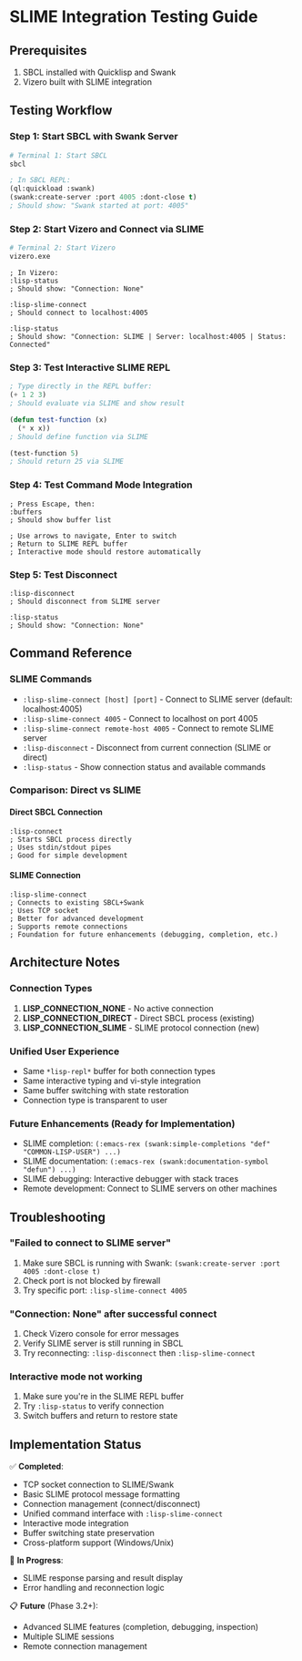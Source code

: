 # SLIME Integration Testing Guide

## Prerequisites
1. SBCL installed with Quicklisp and Swank
2. Vizero built with SLIME integration

## Testing Workflow

### Step 1: Start SBCL with Swank Server
```bash
# Terminal 1: Start SBCL
sbcl
```

```lisp
; In SBCL REPL:
(ql:quickload :swank)
(swank:create-server :port 4005 :dont-close t)
; Should show: "Swank started at port: 4005"
```

### Step 2: Start Vizero and Connect via SLIME
```bash
# Terminal 2: Start Vizero
vizero.exe
```

```
; In Vizero:
:lisp-status
; Should show: "Connection: None"

:lisp-slime-connect
; Should connect to localhost:4005

:lisp-status
; Should show: "Connection: SLIME | Server: localhost:4005 | Status: Connected"
```

### Step 3: Test Interactive SLIME REPL
```lisp
; Type directly in the REPL buffer:
(+ 1 2 3)
; Should evaluate via SLIME and show result

(defun test-function (x)
  (* x x))
; Should define function via SLIME

(test-function 5)
; Should return 25 via SLIME
```

### Step 4: Test Command Mode Integration
```
; Press Escape, then:
:buffers
; Should show buffer list

; Use arrows to navigate, Enter to switch
; Return to SLIME REPL buffer
; Interactive mode should restore automatically
```

### Step 5: Test Disconnect
```
:lisp-disconnect
; Should disconnect from SLIME server

:lisp-status
; Should show: "Connection: None"
```

## Command Reference

### SLIME Commands
- `:lisp-slime-connect [host] [port]` - Connect to SLIME server (default: localhost:4005)
- `:lisp-slime-connect 4005` - Connect to localhost on port 4005
- `:lisp-slime-connect remote-host 4005` - Connect to remote SLIME server
- `:lisp-disconnect` - Disconnect from current connection (SLIME or direct)
- `:lisp-status` - Show connection status and available commands

### Comparison: Direct vs SLIME

#### Direct SBCL Connection
```
:lisp-connect
; Starts SBCL process directly
; Uses stdin/stdout pipes
; Good for simple development
```

#### SLIME Connection
```
:lisp-slime-connect
; Connects to existing SBCL+Swank
; Uses TCP socket
; Better for advanced development
; Supports remote connections
; Foundation for future enhancements (debugging, completion, etc.)
```

## Architecture Notes

### Connection Types
1. **LISP_CONNECTION_NONE** - No active connection
2. **LISP_CONNECTION_DIRECT** - Direct SBCL process (existing)
3. **LISP_CONNECTION_SLIME** - SLIME protocol connection (new)

### Unified User Experience
- Same `*lisp-repl*` buffer for both connection types
- Same interactive typing and vi-style integration
- Same buffer switching with state restoration
- Connection type is transparent to user

### Future Enhancements (Ready for Implementation)
- SLIME completion: `(:emacs-rex (swank:simple-completions "def" "COMMON-LISP-USER") ...)`
- SLIME documentation: `(:emacs-rex (swank:documentation-symbol "defun") ...)`
- SLIME debugging: Interactive debugger with stack traces
- Remote development: Connect to SLIME servers on other machines

## Troubleshooting

### "Failed to connect to SLIME server"
1. Make sure SBCL is running with Swank: `(swank:create-server :port 4005 :dont-close t)`
2. Check port is not blocked by firewall
3. Try specific port: `:lisp-slime-connect 4005`

### "Connection: None" after successful connect
1. Check Vizero console for error messages
2. Verify SLIME server is still running in SBCL
3. Try reconnecting: `:lisp-disconnect` then `:lisp-slime-connect`

### Interactive mode not working
1. Make sure you're in the SLIME REPL buffer
2. Try `:lisp-status` to verify connection
3. Switch buffers and return to restore state

## Implementation Status

✅ **Completed**:
- TCP socket connection to SLIME/Swank
- Basic SLIME protocol message formatting
- Connection management (connect/disconnect)
- Unified command interface with `:lisp-slime-connect`
- Interactive mode integration
- Buffer switching state preservation
- Cross-platform support (Windows/Unix)

🔄 **In Progress**:
- SLIME response parsing and result display
- Error handling and reconnection logic

📋 **Future** (Phase 3.2+):
- Advanced SLIME features (completion, debugging, inspection)
- Multiple SLIME sessions
- Remote connection management